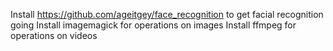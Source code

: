 Install https://github.com/ageitgey/face_recognition to get facial recognition going
Install imagemagick for operations on images
Install ffmpeg for operations on videos
